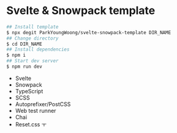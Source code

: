 # Svelte & Snowpack template

```bash
## Install template
$ npx degit ParkYoungWoong/svelte-snowpack-template DIR_NAME
## Change directory
$ cd DIR_NAME
## Install dependencies
$ npm i
## Start dev server
$ npm run dev
```

- Svelte
- Snowpack
- TypeScript
- SCSS
- Autoprefixer/PostCSS
- Web test runner
- Chai
- Reset.css
ㅜ
